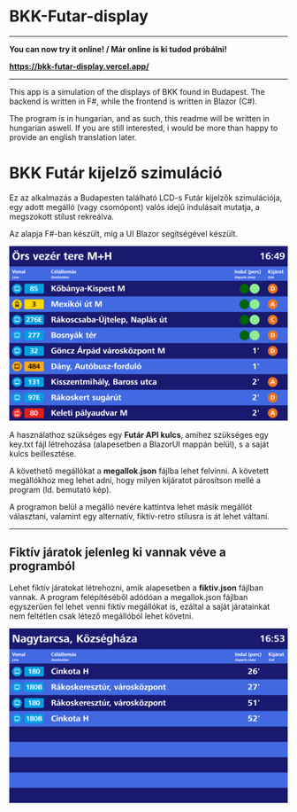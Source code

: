 # BKK-Futar-display

---

**You can now try it online! / Már online is ki tudod próbálni!**

**https://bkk-futar-display.vercel.app/**

---

This app is a simulation of the displays of BKK found in Budapest. The backend is written in F#, while the frontend is written in Blazor (C#).

The program is in hungarian, and as such, this readme will be written in hungarian aswell.
If you are still interested, i would be more than happy to provide an english translation later.

# BKK Futár kijelző szimuláció
Ez az alkalmazás a Budapesten található LCD-s Futár kijelzők szimulációja, egy adott megálló (vagy csomópont) valós idejű indulásait mutatja, a megszokott stílust rekreálva.

Az alapja F#-ban készült, míg a UI Blazor segítségével készült.

![image of the program running](https://github.com/viskimark/BKK-Futar-display/blob/main/img.png?raw=true)

A használathoz szükséges egy **Futár API kulcs**, amihez szükséges egy key.txt fájl létrehozása (alapesetben a BlazorUI mappán belül), s a saját kulcs beillesztése.

A követhető megállókat a **megallok.json** fájlba lehet felvinni. A követett megállókhoz meg lehet adni, hogy milyen kijáratot párosítson mellé a program (ld. bemutató kép).

A programon belül a megálló nevére kattintva lehet másik megállót választani, valamint egy alternatív, fiktív-retro stílusra is át lehet váltani.

---
**Fiktív járatok jelenleg ki vannak véve a programból**
---
Lehet fiktív járatokat létrehozni, amik alapesetben a **fiktiv.json** fájlban vannak. A program felépítéséből adódóan a megallok.json fájlban egyszerűen fel lehet venni fiktív megállókat is,
ezáltal a saját járatainkat nem feltétlen csak létező megállóból lehet követni.

![image of fictive routes](https://github.com/viskimark/BKK-Futar-display/blob/main/fiktiv.png?raw=true)